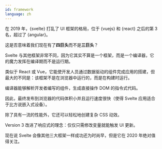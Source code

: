 ```yaml
---
id: framework
language: zh
---
```


在 2019 年，{svelte} 打乱了 UI 框架的格局，位于 {vuejs} 和 {react} 之后的第 3 名，超过了 {angular}。

这是否意味着我们现在有了**四巨头**而不是**三巨头**？

Svelte 与其他框架非常不同，因为它其实不算是一个框架，而是一个编译器，它的魔力发挥在编译期而不是运行期。

类似于 React 或 Vue，它能使开发人员通过数据驱动的组件完成应用的搭建，但最大的不同是：该框架不是在浏览器中运行的，而是在构建时运行。

编译器能够解析开发者编写的组件，生成直接操作 DOM 的指令式代码。

因此，最终发布到浏览器的代码体积小并且运行速度很快（使得 Svelte 应用适合于比方说嵌入式设备）。

除了具有一流的性能外，它还可以轻松地创建复杂 CSS 动效。

Version 3 改进了响应式的理念：仅仅只需修改变量就能触发 UI 更新。

现在说 Svelte 会像其他三大框架一样成功还为时尚早，但是它在 2020 年绝对值得关注。

